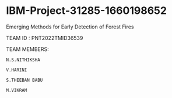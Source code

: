 # IBM-Project-31285-1660198652
Emerging Methods for Early Detection of Forest Fires



TEAM ID : PNT2022TMID36539




TEAM MEMBERS: 
    
    N.S.NITHIKSHA
    
    V.HARINI
    
    S.THEEBAN BABU
    
    M.VIKRAM
